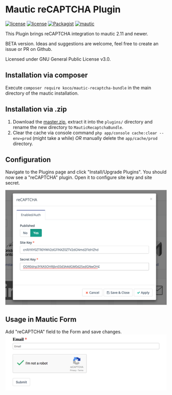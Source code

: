 # Mautic reCAPTCHA Plugin

[![license](https://img.shields.io/circleci/project/github/KonstantinCodes/mautic-recaptcha.svg)](build) [![license](https://img.shields.io/packagist/v/koco/mautic-recaptcha-bundle.svg)](packagist) 
[![Packagist](https://img.shields.io/packagist/l/koco/mautic-recaptcha-bundle.svg)](license) [![mautic](https://img.shields.io/badge/mautic-%3E%3D%202.11-blue.svg)](mautic)

This Plugin brings reCAPTCHA integration to mautic 2.11 and newer.

BETA version. Ideas and suggestions are welcome, feel free to create an issue or PR on Github.

Licensed under GNU General Public License v3.0.

## Installation via composer
Execute `composer require koco/mautic-recaptcha-bundle` in the main directory of the mautic installation.

## Installation via .zip
1. Download the [master.zip](https://github.com/KonstantinCodes/mautic-recaptcha/archive/master.zip), extract it into the `plugins/` directory and rename the new directory to `MauticRecaptchaBundle`.
2. Clear the cache via console command `php app/console cache:clear --env=prod` (might take a while) *OR* manually delete the `app/cache/prod` directory.

## Configuration
Navigate to the Plugins page and click "Install/Upgrade Plugins". You should now see a "reCAPTCHA" plugin. Open it to configure site key and site secret.

![plugin config](/doc/config.png?raw=true "plugin config")

## Usage in Mautic Form
Add "reCAPTCHA" field to the Form and save changes.
![mautic form](/doc/form_preview.png?raw=true "Mautic Form with reCAPTCHA")
